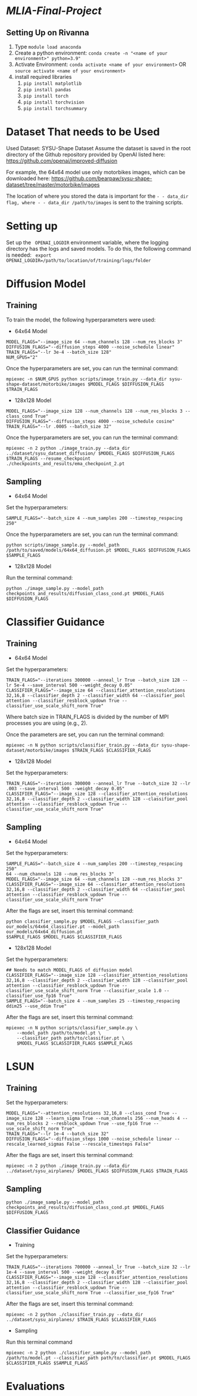 # ***MLIA-Final-Project***

## **Setting Up on Rivanna**

1. Type `module load anaconda`
2. Create a python environment: `conda create -n "<name of your environment>" python=3.9"`
3. Activate Environment: `conda activate <name of your environment>` OR `source activate <name of your environment>`
4. install required libraries
   1. `pip install matplotlib`
   2. `pip install pandas`
   3. `pip install torch`
   4. `pip install torchvision`
   5. `pip install torchsummary`

# **Dataset That needs to be Used**

Used Dataset: SYSU-Shape Dataset
Assume the dataset is saved in the root directory of the Github repository provided by OpenAI listed here: https://github.com/openai/improved-diffusion 

For example, the 64x64 model use only motorbikes images, which can be downloaded here: https://github.com/bearpaw/sysu-shape-dataset/tree/master/motorbike/images 

The location of where you stored the data is important for the   ``` - - data_dir flag, where - - data_dir /path/to/images ``` is sent to the training scripts. 

# Setting up
Set up the ``` OPENAI_LOGDIR``` environment variable, where the logging directory has the logs and saved models. To do this, the following command is needed: 
``` export OPENAI_LOGDIR=/path/to/location/of/training/logs/folder```


# Diffusion Model

## Training

To train the model, the following hyperparameters were used: 

* 64x64 Model
  
```
MODEL_FLAGS="--image_size 64 --num_channels 128 --num_res_blocks 3"
DIFFUSION_FLAGS="--diffusion_steps 4000 --noise_schedule linear"
TRAIN_FLAGS="--lr 3e-4 --batch_size 128"
NUM_GPUS="2"
```

Once the hyperparameters are set, you can run the terminal command: 

```
mpiexec -n $NUM_GPUS python scripts/image_train.py --data_dir sysu-shape-dataset/motorbike/images $MODEL_FLAGS $DIFFUSION_FLAGS $TRAIN_FLAGS
```

* 128x128 Model

```
MODEL_FLAGS="--image_size 128 --num_channels 128 --num_res_blocks 3 --class_cond True"
DIFFUSION_FLAGS="--diffusion_steps 4000 --noise_schedule cosine"
TRAIN_FLAGS="--lr .0005 --batch_size 32"
```

Once the hyperparameters are set, you can run the terminal command: 

```
mpiexec -n 2 python ./image_train.py --data_dir ../dataset/sysu_dataset_diffusion/ $MODEL_FLAGS $DIFFUSION_FLAGS $TRAIN_FLAGS --resume_checkpoint ./checkpoints_and_results/ema_checkpoint_2.pt
```
## Sampling

* 64x64 Model
  
Set the hyperparameters: 

```
SAMPLE_FLAGS="--batch_size 4 --num_samples 200 --timestep_respacing 250"
```

Once the hyperparameters are set, you can run the terminal command: 

```
python scripts/image_sample.py --model_path /path/to/saved/models/64x64_diffusion.pt $MODEL_FLAGS $DIFFUSION_FLAGS $SAMPLE_FLAGS
```

* 128x128 Model
  
Run the terminal command: 

```
python ./image_sample.py --model_path checkpoints_and_results/diffusion_class_cond.pt $MODEL_FLAGS $DIFFUSION_FLAGS
```

# Classifier Guidance

## Training

* 64x64 Model

Set the hyperparameters:

```
TRAIN_FLAGS="--iterations 300000 --anneal_lr True --batch_size 128 --lr 5e-4 --save_interval 500 --weight_decay 0.05"
CLASSIFIER_FLAGS="--image_size 64 --classifier_attention_resolutions 32,16,8 --classifier_depth 2 --classifier_width 64 --classifier_pool attention --classifier_resblock_updown True --classifier_use_scale_shift_norm True"
```

Where batch size in TRAIN_FLAGS is divided by the number of MPI processes you are using (e.g., 2). 

Once the parameters are set, you can run the terminal command: 

```
mpiexec -n N python scripts/classifier_train.py --data_dir sysu-shape-dataset/motorbike/images $TRAIN_FLAGS $CLASSIFIER_FLAGS
```
* 128x128 Model
  
Set the hyperparameters:

```
TRAIN_FLAGS="--iterations 300000 --anneal_lr True --batch_size 32 --lr .003 --save_interval 500 --weight_decay 0.05"
CLASSIFIER_FLAGS="--image_size 128 --classifier_attention_resolutions 32,16,8 --classifier_depth 2 --classifier_width 128 --classifier_pool attention --classifier_resblock_updown True --classifier_use_scale_shift_norm True"
```

## Sampling

* 64x64 Model
  
Set the hyperparameters:

```
SAMPLE_FLAGS="--batch_size 4 --num_samples 200 --timestep_respacing 250"
64 --num_channels 128 --num_res_blocks 3"
MODEL_FLAGS="--image_size 64 --num_channels 128 --num_res_blocks 3"
CLASSIFIER_FLAGS="--image_size 64 --classifier_attention_resolutions 32,16,8 --classifier_depth 2 --classifier_width 64 --classifier_pool attention --classifier_resblock_updown True --classifier_use_scale_shift_norm True"
```

After the flags are set, insert this terminal command: 

```
python classifier_sample.py $MODEL_FLAGS --classifier_path our_models/64x64_classifier.pt --model_path our_models/64x64_diffusion.pt 
$SAMPLE_FLAGS $MODEL_FLAGS $CLASSIFIER_FLAGS
```

* 128x128 Model

Set the hyperparameters: 

```
## Needs to match MODEL_FLAGS of diffusion model
CLASSIFIER_FLAGS="--image_size 128 --classifier_attention_resolutions 32,16,8 --classifier_depth 2 --classifier_width 128 --classifier_pool attention --classifier_resblock_updown True --classifier_use_scale_shift_norm True --classifier_scale 1.0 --classifier_use_fp16 True"
SAMPLE_FLAGS="--batch_size 4 --num_samples 25 --timestep_respacing ddim25 --use_ddim True"
```

After the flags are set, insert this terminal command: 

```
mpiexec -n N python scripts/classifier_sample.py \
    --model_path /path/to/model.pt \
    --classifier_path path/to/classifier.pt \
    $MODEL_FLAGS $CLASSIFIER_FLAGS $SAMPLE_FLAGS
```

# LSUN

## Training

Set the hyperparameters: 

```
MODEL_FLAGS="--attention_resolutions 32,16,8 --class_cond True --image_size 128 --learn_sigma True --num_channels 256 --num_heads 4 --num_res_blocks 2 --resblock_updown True --use_fp16 True --use_scale_shift_norm True"
TRAIN_FLAGS="--lr 1e-4 --batch_size 32"
DIFFUSION_FLAGS="--diffusion_steps 1000 --noise_schedule linear --rescale_learned_sigmas False --rescale_timesteps False"
```

After the flags are set, insert this terminal command: 

```
mpiexec -n 2 python ./image_train.py --data_dir ../dataset/sysu_airplanes/ $MODEL_FLAGS $DIFFUSION_FLAGS $TRAIN_FLAGS
```

## Sampling

```
python ./image_sample.py --model_path checkpoints_and_results/diffusion_class_cond.pt $MODEL_FLAGS $DIFFUSION_FLAGS
```

## Classifier Guidance

* Training
  
Set the hyperparameters: 
```
TRAIN_FLAGS="--iterations 700000 --anneal_lr True --batch_size 32 --lr 1e-4 --save_interval 500 --weight_decay 0.05"
CLASSIFIER_FLAGS="--image_size 128 --classifier_attention_resolutions 32,16,8 --classifier_depth 2 --classifier_width 128 --classifier_pool attention --classifier_resblock_updown True --classifier_use_scale_shift_norm True --classifier_use_fp16 True"
```

After the flags are set, insert this terminal command: 

```
mpiexec -n 2 python ./classifier_train.py --data_dir ../dataset/sysu_airplanes/ $TRAIN_FLAGS $CLASSIFIER_FLAGS
```

* Sampling

Run this terminal command 

```
mpiexec -n 2 python ./classifier_sample.py --model_path /path/to/model.pt --classifier_path path/to/classifier.pt $MODEL_FLAGS $CLASSIFIER_FLAGS $SAMPLE_FLAGS
```

# Evaluations


 





